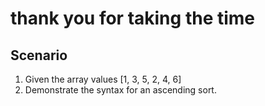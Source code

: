 # thank you for taking the time 

Scenario
---
1. Given the array values [1, 3, 5, 2, 4, 6]
2. Demonstrate the syntax for an ascending sort. 
